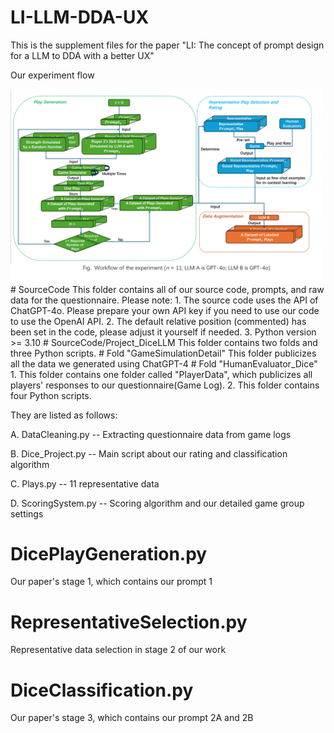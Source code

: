 # LI-LLM-DDA-UX
This is the supplement files for the paper "LI: The concept of prompt design for a LLM to DDA with a better UX"

Our experiment flow

<img src="https://github.com/Lxx007/LI-LLM-DDA-UX/blob/main/Flow.png" width="500" />
# SourceCode
This folder contains all of our source code, prompts, and raw data for the questionnaire.
Please note:
1. The source code uses the API of ChatGPT-4o. Please prepare your own API key if you need to use our code to use the OpenAI API.
2. The default relative position (commented) has been set in the code, please adjust it yourself if needed.
3. Python version >= 3.10
# SourceCode/Project_DiceLLM
This folder contains two folds and three Python scripts.
# Fold "GameSimulationDetail"
This folder publicizes all the data we generated using ChatGPT-4
# Fold "HumanEvaluator_Dice"
1. This folder contains one folder called "PlayerData", which publicizes all players' responses to our questionnaire(Game Log).
2. This folder contains four Python scripts.

They are listed as follows:

A. DataCleaning.py -- Extracting questionnaire data from game logs

B. Dice_Project.py -- Main script about our rating and classification algorithm

C. Plays.py -- 11 representative data

D. ScoringSystem.py -- Scoring algorithm and our detailed game group settings
# DicePlayGeneration.py
Our paper's stage 1, which contains our prompt 1
# RepresentativeSelection.py
Representative data selection in stage 2 of our work
# DiceClassification.py
Our paper's stage 3, which contains our prompt 2A and 2B
